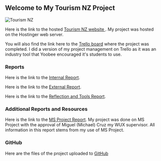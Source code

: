 ## Welcome to My Tourism NZ Project
![Tourism NZ](accommodate.jpg)

Here is the link to the hosted [Tourism NZ website ](https://thomaskingtourismapp.000webhostapp.com/).
My project was hosted on the Hostinger web server.

You will also find the link here to the [Trello board](https://trello.com/invite/b/vdLZn5SG/4645affbf1ec7cb011fc18023cf4b474/tourism-new-zealand) where the project was completed.
I did a version of my project management on Trello as it was an industry tool that Yoobee encouraged it's students to use.

### Reports

Here is the link to the [Internal Report](https://1drv.ms/w/s!AhrA0Afk2ATWj7kiVZvTedhrxKibgA?e=ekDAju).

Here is the link to the [External Report](https://1drv.ms/w/s!AhrA0Afk2ATWj7kj2yzeTQfs1-J7ZA?e=RyIEsk).

Here is the link to the [Reflection and Tools Report](https://1drv.ms/w/s!AhrA0Afk2ATWj7kmW_SDpe8F726SeA?e=DD1RAK).

### Additional Reports and Resources

Here is the link to the [MS Project Report](https://1drv.ms/w/s!AhrA0Afk2ATWj7kCVsNbNg3JIvR8nw?e=Y7w2P7).
My project was done on MS Project with the approval of Miguel (Michael) Cruz my WUX supervisor. All information in this report stems from my use of MS Project. 

### GitHub

Here are the files of the project uploaded to [GitHub](https://github.com/thomasking135/tourism_nz)
